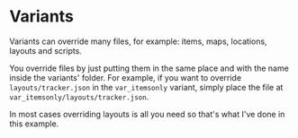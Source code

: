 # Variants

Variants can override many files, for example: items, maps, locations, layouts and scripts.

You override files by just putting them in the same place and with the name inside the variants' folder.
For example, if you want to override ``layouts/tracker.json`` in the ``var_itemsonly`` variant, simply place the file at
``var_itemsonly/layouts/tracker.json``.

In most cases overriding layouts is all you need so that's what I've done in this example.
